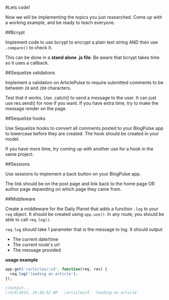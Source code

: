 #Lets code!

Now we will be implementing the topics you just researched. Come up with a working example, and be ready to teach everyone.

##Bcrypt

Implement code to use bcrypt to encrypt a plain text string AND then use `.compare()` to check it.

This can be done in a **stand alone .js file**. Be aware that bcrypt takes time so it uses a callback.

##Sequelize validations

Implement a validation on ArticlePulse to require submitted comments to be between `20` and `200` characters.

Test that it works. Use .catch() to send a message to the user. It can just use res.send() for now if you want. If you have extra time, try to make the message render on the page.

##Sequelize hooks

Use Sequelize hooks to convert all comments posted to your BlogPulse app to lowercase before they are created. The hook should be created in your model.

If you have more time, try coming up with another use for a hook in the same project.

##Sessions

Use sessions to implement a back button on your BlogPulse app. 

The link should be on the post page and link back to the home page OR author page depending on which page they came from.

##Middleware

Create a middleware for the Daily Planet that adds a function `.log` to your `req` object. It should be created using `app.use()`. In any route, you should be able to call `req.log()`.

`req.log` should take 1 parameter that is the message to log. It should output

* The current date/time
* The current route's url
* The message provided

**usage example**

```js
app.get('/articles/:id', function(req, res) {
  req.log('loading an article');
});

//output...
//4/8/2015, 10:18:32 AM   /articles/4   loading an article
```

 
